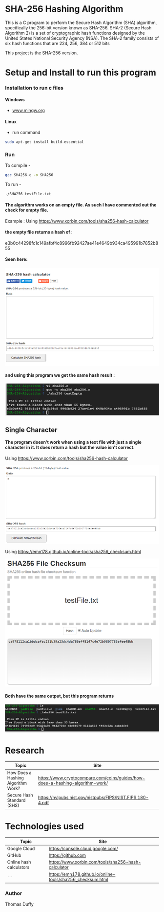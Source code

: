 # SHA-256 Hashing Algorithm
This is a C program to perform the Secure Hash Algorithm (SHA) algorithm, specifically the 256-bit version known as SHA-256.
SHA-2 (Secure Hash Algorithm 2) is a set of cryptographic hash functions designed by the United States National Security Agency (NSA). The SHA-2 family consists of six hash functions that are 224, 256, 384 or 512 bits

This project is the SHA-256 version.

# Setup and Install to run this program

### Installation to run c files
#### Windows 
- www.mingw.org
#### Linux 
- run command
```sh
sudo apt-get install build-essential
```
### Run
To compile -
```sh
gcc SHA256.c -o SHA256
```
To run - 
```sh
./SHA256 testFile.txt
```

#### The algorithm works on an empty file. As such I have commented out the check for empty file.

Example : 
Using https://www.xorbin.com/tools/sha256-hash-calculator 

#### the empty file returns a hash of :

e3b0c44298fc1c149afbf4c8996fb92427ae41e4649b934ca495991b7852b855

#### Seen here:

![alt text](https://raw.githubusercontent.com/DuffyTJ89/SHA-256-Algorithm/master/pics/emptyOnline.PNG)

#### and using this program we get the same hash result :

![alt text](https://raw.githubusercontent.com/DuffyTJ89/SHA-256-Algorithm/master/pics/emptyFileMyProgram.PNG)

## Single Character

#### The program doesn't work when using a text file with just a single character in it. It does return a hash but the value isn't correct.

Using https://www.xorbin.com/tools/sha256-hash-calculator


![alt text](https://raw.githubusercontent.com/DuffyTJ89/SHA-256-Algorithm/master/pics/singleCharOnline.PNG)


Using https://emn178.github.io/online-tools/sha256_checksum.html

![alt text](https://raw.githubusercontent.com/DuffyTJ89/SHA-256-Algorithm/master/pics/singleCharOnline2.PNG)

#### Both have the same output, but this program returns

![alt text](https://raw.githubusercontent.com/DuffyTJ89/SHA-256-Algorithm/master/pics/singleChar.PNG)

# Research 

| Topic | Site |
| ------ | ------ |
| How Does a Hashing Algorithm Work? | https://www.cryptocompare.com/coins/guides/how-does-a-hashing-algorithm-work/ |
| Secure Hash Standard (SHS)  | https://nvlpubs.nist.gov/nistpubs/FIPS/NIST.FIPS.180-4.pdf |

# Technologies used

| Topic | Site |
| ------ | ------ |
| Google Cloud | https://console.cloud.google.com/ |
| GitHub  | https://github.com |
| Online hash calculators  | https://www.xorbin.com/tools/sha256-hash-calculator | 
|--| https://emn178.github.io/online-tools/sha256_checksum.html

 

### Author
Thomas Duffy

